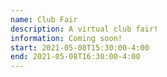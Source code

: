 ```yaml
---
name: Club Fair
description: A virtual club fair!
information: Coming soon!
start: 2021-05-08T15:30:00-4:00
end: 2021-05-08T16:30:00-4:00
---
```

